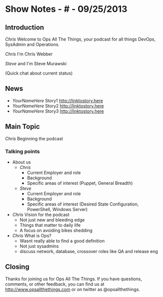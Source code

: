 Show Notes - # - 09/25/2013
===========================

Introduction
------------
*Chris* Welcome to Ops All The Things, your podcast for all things DevOps, SysAdmin and Operations. 

*Chris* I'm Chris Webber

*Steve* and I'm Steve Murawski 

(Quick chat about current status)

News
----
- *YourNameHere* Story1 <http://linktostory.here>
- *YourNameHere* Story2 <http://linktostory.here>
- *YourNameHere* Story3 <http://linktostory.here>

Main Topic
----------

*Chris* Beginning the podcast

### Talking points
* About us
  * *Chris*
    * Current Employer and role
    * Background
    * Specific areas of interest (Puppet, General Breadth)
  * *Steve*
    * Current Employer and role
    * Background
    * Specific areas of interest (Desired State Configuration, PowerShell, Windows Server)
* *Chris* Vision for the podcast
  * Not just new and bleeding edge
  * Things that matter to daily life
  * A focus on avoiding bikes shedding
* *Chris* What is Ops?
  * Wasnt really able to find a good definition
  * Not just sysadmins
  * discuss network, database, crossover roles like QA and release eng

Closing
-------
Thanks for joining us for Ops All The Things.  If you have questions, comments, or other feedback, you can find us at <http://www.opsallthethings.com> or on twitter as @opsallthethings.
